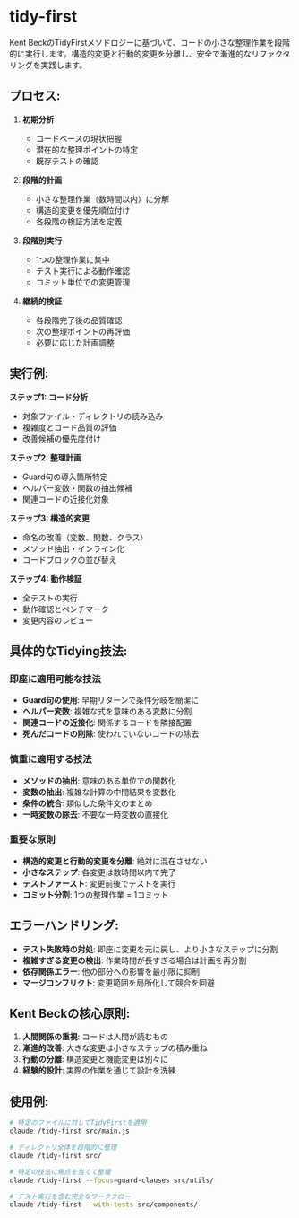 # tidy-first

Kent BeckのTidyFirstメソドロジーに基づいて、コードの小さな整理作業を段階的に実行します。構造的変更と行動的変更を分離し、安全で漸進的なリファクタリングを実践します。

## プロセス:

1. **初期分析**
   - コードベースの現状把握
   - 潜在的な整理ポイントの特定
   - 既存テストの確認

2. **段階的計画**
   - 小さな整理作業（数時間以内）に分解
   - 構造的変更を優先順位付け
   - 各段階の検証方法を定義

3. **段階別実行**
   - 1つの整理作業に集中
   - テスト実行による動作確認
   - コミット単位での変更管理

4. **継続的検証**
   - 各段階完了後の品質確認
   - 次の整理ポイントの再評価
   - 必要に応じた計画調整

## 実行例:

**ステップ1: コード分析**
- 対象ファイル・ディレクトリの読み込み
- 複雑度とコード品質の評価
- 改善候補の優先度付け

**ステップ2: 整理計画**
- Guard句の導入箇所特定
- ヘルパー変数・関数の抽出候補
- 関連コードの近接化対象

**ステップ3: 構造的変更**
- 命名の改善（変数、関数、クラス）
- メソッド抽出・インライン化
- コードブロックの並び替え

**ステップ4: 動作検証**
- 全テストの実行
- 動作確認とベンチマーク
- 変更内容のレビュー

## 具体的なTidying技法:

### 即座に適用可能な技法
- **Guard句の使用**: 早期リターンで条件分岐を簡潔に
- **ヘルパー変数**: 複雑な式を意味のある変数に分割
- **関連コードの近接化**: 関係するコードを隣接配置
- **死んだコードの削除**: 使われていないコードの除去

### 慎重に適用する技法
- **メソッドの抽出**: 意味のある単位での関数化
- **変数の抽出**: 複雑な計算の中間結果を変数化
- **条件の統合**: 類似した条件文のまとめ
- **一時変数の除去**: 不要な一時変数の直接化

### 重要な原則
- **構造的変更と行動的変更を分離**: 絶対に混在させない
- **小さなステップ**: 各変更は数時間以内で完了
- **テストファースト**: 変更前後でテストを実行
- **コミット分割**: 1つの整理作業 = 1コミット

## エラーハンドリング:

- **テスト失敗時の対処**: 即座に変更を元に戻し、より小さなステップに分割
- **複雑すぎる変更の検出**: 作業時間が長すぎる場合は計画を再分割
- **依存関係エラー**: 他の部分への影響を最小限に抑制
- **マージコンフリクト**: 変更範囲を局所化して競合を回避

## Kent Beckの核心原則:

1. **人間関係の重視**: コードは人間が読むもの
2. **漸進的改善**: 大きな変更は小さなステップの積み重ね
3. **行動の分離**: 構造変更と機能変更は別々に
4. **経験的設計**: 実際の作業を通じて設計を洗練

## 使用例:
```bash
# 特定のファイルに対してTidyFirstを適用
claude /tidy-first src/main.js

# ディレクトリ全体を段階的に整理
claude /tidy-first src/

# 特定の技法に焦点を当てて整理
claude /tidy-first --focus=guard-clauses src/utils/

# テスト実行を含む完全なワークフロー
claude /tidy-first --with-tests src/components/
```